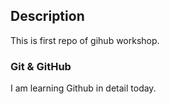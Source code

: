 ## Description 
This is first repo  of gihub workshop.

### Git & GitHub
I am learning Github in detail today.
